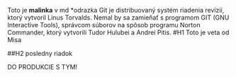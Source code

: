 Toto je **malinka** v md
*odrazka
Git je distribuovaný systém riadenia revízií, ktorý vytvoril Linus Torvalds. Nemal by sa zamieňať s programom GIT (GNU Interactive Tools), správcom súborov na spôsob programu Norton Commander, ktorý vytvorili Tudor Hulubei a Andrei Pitis.
#H1 Toto je veta od Misa














##H2 posledny riadok

DO PRODUKCIE S TYM!

